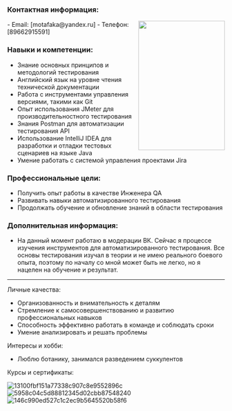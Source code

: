 

### Контактная информация: 
<img align="right" width="200" height="300" src="https://github.com/KIP1K/RESUME/assets/141117821/d8dd4e08-6459-41ef-80f2-efa31b2f803f">
- Email: [motafaka@yandex.ru]
- Телефон: [89662915591]

### Навыки и компетенции:
- Знание основных принципов и методологий тестирования
- Английский язык на уровне чтения технической документации
- Работа с инструментами управления версиями, такими как Git
- Опыт использования JMeter для производительностного тестирования
- Знания Postman для автоматизации тестирования API
- Использование IntelliJ IDEA для разработки и отладки тестовых сценариев на языке Java
- Умение работать с системой управления проектами Jira

### Профессиональные цели:
- Получить опыт работы в качестве Инженера QA
- Развивать навыки автоматизированного тестирования
- Продолжать обучение и обновление знаний в области тестирования

### Дополнительная информация:
- На данный момент работаю в модерации ВК. Сейчас я процессе изучения инструментов для автоматизированного тестирования. Все основы тестирования изучал в теории и не имею реального
  боевого опыта, поэтому по началу со мной может быть не легко, но я нацелен на обучение и результат.

-------

Личные качества:
- Организованность и внимательность к деталям
- Стремление к самосовершенствованию и развитию профессиональных навыков
- Способность эффективно работать в команде и соблюдать сроки
- Умение анализировать и решать проблемы

Интересы и хобби:
- Люблю ботанику, занимался разведением суккулентов

Курсы и сертификаты:

![13100fbf151a77338c907c8e9552896c](https://github.com/KIP1K/RESUME/assets/141117821/6155d2df-46d9-4a4b-bdeb-8d310f427872)
![5958c04c5d88812345d02cbb87548240](https://github.com/KIP1K/RESUME/assets/141117821/c8960af6-c433-4408-bbfe-beaa796dbe0f)
![146c990ed527c1c2ec9b5645520b58f6](https://github.com/KIP1K/RESUME/assets/141117821/600e1c9e-1670-4546-acac-9ae8a14d0391)



